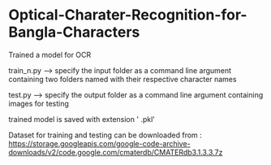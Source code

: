 # Optical-Charater-Recognition-for-Bangla-Characters

Trained a model for OCR

train_n.py --> specify the input folder as a command line argument containing two folders named with their respective character names

test.py --> specify the output folder as a command line argument containing images for testing

trained model is saved with extension ' .pkl'

Dataset for training and testing can be downloaded from : https://storage.googleapis.com/google-code-archive-downloads/v2/code.google.com/cmaterdb/CMATERdb3.1.3.3.7z
